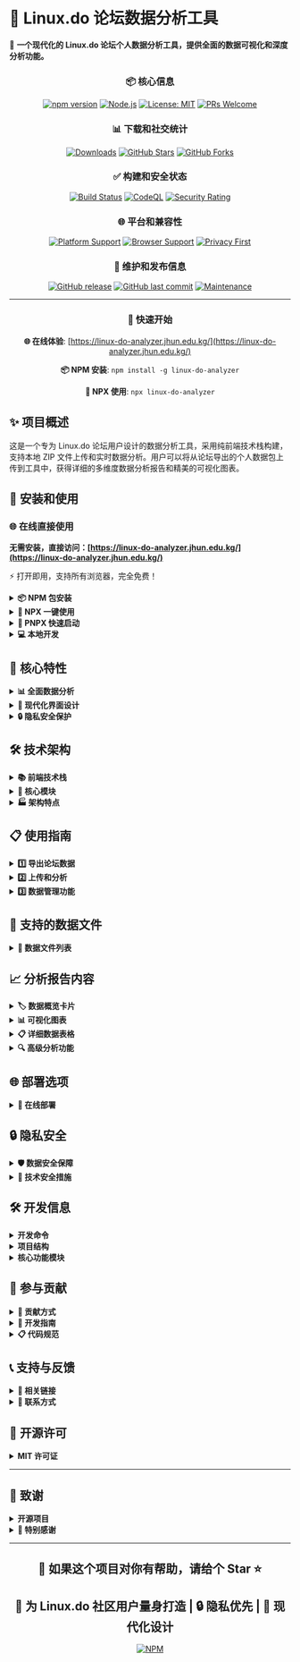# 🐧 Linux.do 论坛数据分析工具

🌟 **一个现代化的 Linux.do 论坛个人数据分析工具，提供全面的数据可视化和深度分析功能。**

<div align="center">

### 📦 核心信息

[![npm version](https://badge.fury.io/js/linux-do-analyzer.svg)](https://badge.fury.io/js/linux-do-analyzer)
[![Node.js](https://img.shields.io/badge/Node.js-18+-339933?logo=node.js&logoColor=white)](https://nodejs.org/)
[![License: MIT](https://img.shields.io/badge/License-MIT-yellow.svg)](https://opensource.org/licenses/MIT)
[![PRs Welcome](https://img.shields.io/badge/PRs-welcome-brightgreen.svg)](http://makeapullrequest.com)

### 📊 下载和社交统计

[![Downloads](https://img.shields.io/npm/dt/linux-do-analyzer.svg)](https://www.npmjs.com/package/linux-do-analyzer)
[![GitHub Stars](https://img.shields.io/github/stars/dext7r/linux-do-analyzer?style=social)](https://github.com/dext7r/linux-do-analyzer)
[![GitHub Forks](https://img.shields.io/github/forks/dext7r/linux-do-analyzer?style=social)](https://github.com/dext7r/linux-do-analyzer/fork)

### ✅ 构建和安全状态

[![Build Status](https://github.com/dext7r/linux-do-analyzer/workflows/CI/badge.svg)](https://github.com/dext7r/linux-do-analyzer/actions)
[![CodeQL](https://github.com/dext7r/linux-do-analyzer/workflows/CodeQL/badge.svg)](https://github.com/dext7r/linux-do-analyzer/actions)
[![Security Rating](https://img.shields.io/badge/security-A+-green)](https://github.com/dext7r/linux-do-analyzer/security)

### 🌐 平台和兼容性

[![Platform Support](https://img.shields.io/badge/platform-Windows%20%7C%20macOS%20%7C%20Linux-blue)](https://github.com/dext7r/linux-do-analyzer)
[![Browser Support](https://img.shields.io/badge/browsers-Chrome%20%7C%20Firefox%20%7C%20Safari%20%7C%20Edge-orange)](https://github.com/dext7r/linux-do-analyzer)
[![Privacy First](https://img.shields.io/badge/privacy-100%25%20local-success)](https://github.com/dext7r/linux-do-analyzer)

### 📅 维护和发布信息

[![GitHub release](https://img.shields.io/github/release/dext7r/linux-do-analyzer.svg)](https://github.com/dext7r/linux-do-analyzer/releases)
[![GitHub last commit](https://img.shields.io/github/last-commit/dext7r/linux-do-analyzer)](https://github.com/dext7r/linux-do-analyzer/commits)
[![Maintenance](https://img.shields.io/badge/Maintained%3F-yes-green.svg)](https://github.com/dext7r/linux-do-analyzer/graphs/commit-activity)

---

### 🚀 快速开始

**🌐 在线体验**: [https://linux-do-analyzer.jhun.edu.kg/](https://linux-do-analyzer.jhun.edu.kg/)

**📦 NPM 安装**: `npm install -g linux-do-analyzer`

**🔧 NPX 使用**: `npx linux-do-analyzer`

</div>

## ✨ 项目概述

这是一个专为 Linux.do 论坛用户设计的数据分析工具，采用纯前端技术栈构建，支持本地 ZIP 文件上传和实时数据分析。用户可以将从论坛导出的个人数据包上传到工具中，获得详细的多维度数据分析报告和精美的可视化图表。

## 🚀 安装和使用

### 🌐 在线直接使用

**无需安装，直接访问：[https://linux-do-analyzer.jhun.edu.kg/](https://linux-do-analyzer.jhun.edu.kg/)**

⚡ 打开即用，支持所有浏览器，完全免费！

<details>
<summary><strong>📦 NPM 包安装</strong></summary>

### 全局安装

```bash
npm install -g linux-do-analyzer
# 或使用 yarn
yarn global add linux-do-analyzer
# 或使用 pnpm
pnpm add -g linux-do-analyzer
```

### 使用 CLI 命令

```bash
# 启动服务器（默认端口 8080）
linux-do-analyzer

# 指定端口启动
linux-do-analyzer --port 3000

# 开发模式启动
linux-do-analyzer --dev

# 查看帮助
linux-do-analyzer --help

# 查看版本
linux-do-analyzer --version
```

</details>

<details>
<summary><strong>🔧 NPX 一键使用</strong></summary>

无需安装，直接使用：

```bash
# 使用 npx 启动（默认端口 8080）
npx linux-do-analyzer

# 指定端口
npx linux-do-analyzer --port 3000

# 开发模式
npx linux-do-analyzer --dev
```

</details>

<details>
<summary><strong>📎 PNPX 快速启动</strong></summary>

使用 pnpm 的 npx 等价工具：

```bash
# 使用 pnpx 启动
pnpx linux-do-analyzer

# 指定端口
pnpx linux-do-analyzer --port 3000

# 开发模式
pnpx linux-do-analyzer --dev
```

</details>

<details>
<summary><strong>💻 本地开发</strong></summary>

### 克隆项目

```bash
git clone https://github.com/dext7r/linux-do-analyzer.git
cd linux-do-analyzer
```

### 使用 Node.js

```bash
# 安装依赖
npm install

# 启动开发服务器
npm run dev

# 启动生产服务器
npm start

# 指定端口启动
npm run serve -- --port 3000
```

### 使用 Deno

```bash
# 启动开发服务器（支持文件监听）
deno task dev

# 启动生产服务器
deno task serve

# 预览服务器（3000端口）
deno task preview
```

### 使用其他工具

```bash
# 使用 Python
python -m http.server 8080

# 使用 live-server
npx live-server --port=8080

# 使用 serve
npx serve -p 8080
```

</details>

## 🎯 核心特性

<details>
<summary><strong>📊 全面数据分析</strong></summary>

- **👥 用户活跃度分析** - 访问量趋势、阅读时长统计、发帖活动分布
- **💬 社交互动分析** - 点赞给出/收到分析、话题参与度评估
- **🏆 成就系统分析** - 徽章获得时间线、信任等级进展追踪
- **📱 设备使用分析** - 访问设备类型、浏览器分布、地理位置统计
- **📂 内容分类分析** - 各板块活跃度、发帖主题分布

</details>

<details>
<summary><strong>🎨 现代化界面设计</strong></summary>

- **📱 响应式设计** - 完美适配桌面端、平板和移动设备
- **🌈 渐变背景** - 科技感十足的深色主题和动态背景效果
- **🎮 交互式图表** - 基于 ECharts 的高质量数据可视化
- **🎯 卡片式布局** - 清晰的信息层级和优雅的视觉呈现
- **✨ 动画效果** - 流畅的页面加载和交互动画

</details>

<details>
<summary><strong>🔒 隐私安全保护</strong></summary>

- **💯 100% 本地处理** - 所有数据分析完全在浏览器中进行
- **🚫 无服务器上传** - 文件不会被上传到任何服务器
- **⚡ 即时分析** - 实时解析和分析，无需等待
- **🔍 数据完整性** - 全面验证数据文件的完整性和有效性

</details>

## 🛠️ 技术架构

<details>
<summary><strong>📚 前端技术栈</strong></summary>

- **🎨 TailwindCSS** - 现代化 CSS 框架，快速构建响应式界面
- **📊 ECharts** - 专业的企业级图表可视化库
- **🗂️ JSZip** - 客户端 ZIP 文件解析和处理
- **💫 jQuery** - DOM 操作和事件处理
- **🎯 FontAwesome** - 丰富的图标库

</details>

<details>
<summary><strong>🧩 核心模块</strong></summary>

```text
js/
├── app.js              # 主应用程序入口和初始化
├── data-manager.js     # 数据存储和管理（IndexedDB）
├── zip-parser.js       # ZIP 文件解析和数据提取
├── data-analyzer.js    # 多维度数据分析引擎
├── chart-renderer.js   # 图表渲染和可视化
└── ui-manager.js       # 用户界面管理和交互控制
```

</details>

<details>
<summary><strong>🏭 架构特点</strong></summary>

- **🧩 模块化设计** - 清晰的功能模块分离，便于维护和扩展
- **🔄 异步处理** - 非阻塞的文件处理和数据分析
- **📦 内存优化** - 高效的数据处理和垃圾回收机制
- **⚠️ 错误处理** - 完善的错误捕获和用户友好的错误提示

</details>

## 📋 使用指南

<details>
<summary><strong>1️⃣ 导出论坛数据</strong></summary>

1. **📝 访问个人设置页面**
   - 登录 [Linux.do](https://linux.do) 论坛
   - 进入 [账户设置页面](https://linux.do/my/preferences/account)

2. **📤 请求数据导出**
   - 滚动到页面底部，找到 **"下载我的档案"** 部分
   - 点击 **"请求下载"** 按钮
   - 等待系统处理（通常几分钟内完成）

3. **下载数据包**
   - 查收邮件通知（检查垃圾邮件箱）
   - 点击邮件中的下载链接
   - 下载 ZIP 格式的数据包（注意：文件大小需小于 10MB）

</details>

<details>
<summary><strong>2️⃣ 上传和分析</strong></summary>

1. **访问分析工具**
   - 使用上述任一方式启动服务器
   - 在浏览器中访问对应地址

2. **上传数据文件**
   - **拖拽方式**：直接将 ZIP 文件拖拽到上传区域
   - **点击选择**：点击上传区域选择文件
   - 支持的文件类型：仅限 `.zip` 格式

3. **等待分析完成**
   - 上传后自动开始解析和分析
   - 显示实时进度条和处理状态
   - 整个过程通常在几秒内完成

4. **查看分析报告**
   - 分析完成后自动展示结果
   - 包含多个维度的数据可视化图表
   - 支持交互式图表操作

</details>

<details>
<summary><strong>3️⃣ 数据管理功能</strong></summary>

- **📊 查看已存储数据** - 查看之前分析过的数据
- **📤 导出分析结果** - 将分析数据导出为 JSON 格式
- **🗑️ 清空所有数据** - 清除本地存储的所有分析数据

</details>

## 📂 支持的数据文件

<details>
<summary><strong>📂 数据文件列表</strong></summary>

| 文件名 | 状态 | 包含内容 | 分析功能 |
|--------|------|----------|----------|
| `user_archive.csv` | **必需** | 用户发帖和话题数据 | 发帖统计、主题分析、分类活跃度 |
| `preferences.json` | **必需** | 用户偏好和个人信息 | 用户信息展示、基础统计 |
| `visits.csv` | 可选 | 每日访问记录 | 访问趋势图表、活跃度分析 |
| `likes.csv` | 可选 | 点赞行为记录 | 点赞活动分析、互动统计 |
| `user_badges.csv` | 可选 | 徽章获得记录 | 成就时间线、徽章统计 |
| `auth_tokens.csv` | 可选 | 登录设备信息 | 设备分析、安全统计 |
| `bookmarks.csv` | 可选 | 书签收藏记录 | 收藏行为分析 |
| `user_flags.csv` | 可选 | 举报记录 | 举报行为统计 |

</details>

## 📈 分析报告内容

<details>
<summary><strong>🏷️ 数据概览卡片</strong></summary>

- **📝 发帖总数** - 用户发布的帖子和回复数量
- **👍 点赞统计** - 给出和收到的点赞数量
- **🏆 徽章成就** - 获得的各类徽章数量
- **📊 访问统计** - 论坛访问天数和频率
- **🎆 信任等级** - 当前信任级别和进展

</details>

<details>
<summary><strong>📊 可视化图表</strong></summary>

1. **每日访问活动图** - 最近 60 天的访问趋势线图
2. **徽章获得时间线** - 徽章获得的时间分布图
3. **设备使用分布图** - 访问设备类型的饼图统计
4. **发帖活动热力图** - 24 小时发帖活动分布
5. **点赞活动趋势图** - 点赞行为的时间趋势分析

</details>

<details>
<summary><strong>📋 详细数据表格</strong></summary>

- **发帖记录** - 完整的帖子和回复列表
- **访问记录** - 详细的每日访问数据
- **点赞记录** - 点赞和被点赞的详细记录
- **徽章记录** - 徽章获得的完整时间线
- **认证令牌** - 登录设备和会话信息
- **书签和举报** - 收藏和举报的详细记录

</details>

<details>
<summary><strong>🔍 高级分析功能</strong></summary>

- **分类活动分析** - 各个板块的参与度统计
- **数据完整性评估** - 数据文件的完整性检查
- **用户行为模式** - 活跃时间段和使用习惯分析

</details>

## 🌐 部署选项

<details>
<summary><strong>🔗 在线部署</strong></summary>

### GitHub Pages

```bash
git init
git add .
git commit -m "Initial commit"
git remote add origin https://github.com/username/repository-name.git
git push -u origin main
```

### Vercel/Netlify

- 连接 Git 仓库自动部署
- 零配置，支持自动构建

### 更多平台

- **Deno Deploy** - 推荐使用
- **Cloudflare Pages**
- **Firebase Hosting**
- **AWS S3 + CloudFront**

</details>

## 🔒 隐私安全

<details>
<summary><strong>🛡️ 数据安全保障</strong></summary>

- **✅ 100% 本地处理** - 所有数据分析完全在浏览器中进行，不会上传到任何服务器
- **✅ 零数据收集** - 工具不收集、存储或传输任何用户数据
- **✅ 离线可用** - 分析功能完全离线，无需网络连接
- **✅ 即时删除** - 关闭浏览器标签页后，所有数据自动清除
- **✅ 开源透明** - 所有源代码公开，可自行审查和部署

</details>

<details>
<summary><strong>🔐 技术安全措施</strong></summary>

- **文件类型验证** - 严格验证上传文件格式，仅接受 ZIP 文件
- **内存处理** - 数据仅在浏览器内存中临时处理，不写入磁盘
- **沙盒环境** - 浏览器天然的安全沙盒环境保护
- **无第三方追踪** - 不使用任何第三方分析或追踪工具

</details>

## 🛠️ 开发信息

<details>
<summary><strong>开发命令</strong></summary>

### Node.js 环境

```bash
npm run start      # 启动服务器
npm run dev        # 开发模式
npm run serve      # 生产模式
```

### Deno 环境

```bash
deno task serve    # 启动静态文件服务器
deno task dev      # 开发模式（支持文件监听）
deno task preview  # 预览服务器（3000端口）
deno task fmt      # 代码格式化
deno task lint     # 代码检查
deno task check    # 类型检查
```

</details>

<details>
<summary><strong>项目结构</strong></summary>

```text
📁 linux-do-analyzer/
├── 📄 server.js               # Node.js 服务器
├── 📄 package.json            # NPM 包配置
├── 📁 bin/                    # CLI 可执行文件
│   └── 📄 cli.js              # 命令行接口
├── 📄 index.html              # 主界面文件
├── 📄 deno.json               # Deno 配置文件
├── 📄 README.md               # 项目说明文档
├── 📁 js/                     # JavaScript 模块
│   ├── 📄 app.js              # 主应用程序
│   ├── 📄 data-manager.js     # 数据管理模块
│   ├── 📄 zip-parser.js       # ZIP 文件解析器
│   ├── 📄 data-analyzer.js    # 数据分析引擎
│   ├── 📄 chart-renderer.js   # 图表渲染器
│   └── 📄 ui-manager.js       # 界面管理器
└── 📁 css/                    # 样式文件
    └── 📄 style.css           # 自定义样式
```

</details>

<details>
<summary><strong>核心功能模块</strong></summary>

| 模块 | 功能描述 | 主要特性 |
|------|----------|----------|
| `app.js` | 应用主入口 | 模块初始化、事件绑定、错误处理 |
| `data-manager.js` | 数据存储管理 | IndexedDB 操作、数据持久化 |
| `zip-parser.js` | 文件解析器 | ZIP 解压、CSV/JSON 解析 |
| `data-analyzer.js` | 数据分析引擎 | 统计计算、趋势分析、模式识别 |
| `chart-renderer.js` | 图表渲染器 | ECharts 集成、可视化生成 |
| `ui-manager.js` | 界面管理器 | DOM 操作、用户交互、状态管理 |

</details>

## 🤝 参与贡献

<details>
<summary><strong>🎯 贡献方式</strong></summary>

- **🐛 报告问题** - 在 Issues 页面报告 Bug 或提出改进建议
- **💡 功能请求** - 提出新功能需求和改进意见
- **🔧 代码贡献** - 提交 Pull Request 改进代码
- **📝 文档完善** - 改进项目文档和使用说明

</details>

<details>
<summary><strong>🚀 开发指南</strong></summary>

1. **Fork 项目**到你的 GitHub 账户
2. **创建功能分支** `git checkout -b feature/your-feature-name`
3. **提交更改** `git commit -m "Add your feature"`
4. **推送分支** `git push origin feature/your-feature-name`
5. **创建 Pull Request**

</details>

<details>
<summary><strong>📋 代码规范</strong></summary>

- 使用 **ES6+** 语法和现代 JavaScript 特性
- 遵循 **函数式编程** 和 **模块化设计** 原则
- 添加必要的 **注释** 和 **文档说明**
- 确保代码的 **可读性** 和 **可维护性**

</details>

## 📞 支持与反馈

<details>
<summary><strong>🔗 相关链接</strong></summary>

- **📁 项目仓库**: [GitHub Repository](https://github.com/dext7r/linux-do-analyzer)
- **📦 NPM 包**: [linux-do-analyzer](https://www.npmjs.com/package/linux-do-analyzer)
- **🐛 问题反馈**: [GitHub Issues](https://github.com/dext7r/linux-do-analyzer/issues)
- **💬 社区讨论**: [Linux.do 论坛](https://linux.do)

</details>

<details>
<summary><strong>📧 联系方式</strong></summary>

- **作者**: dext7r (GitHub: [@dext7r](https://github.com/dext7r))
- **邮箱**: 欢迎通过 GitHub Issues 联系

</details>

## 📄 开源许可

<details>
<summary><strong>MIT 许可证</strong></summary>

本项目采用 **MIT 许可证**，详情请查看 [LICENSE](LICENSE) 文件。

### 许可说明

- ✅ **自由使用** - 可用于个人和商业用途
- ✅ **修改分发** - 可自由修改和重新分发
- ✅ **私有使用** - 可在私有项目中使用
- ❗ **保留版权** - 需保留原作者版权声明

</details>

---

## 🙏 致谢

<details>
<summary><strong>开源项目</strong></summary>

感谢以下开源项目和技术栈的支持：

- **📊 [ECharts](https://echarts.apache.org/)** - 专业的企业级图表可视化库
- **🎨 [TailwindCSS](https://tailwindcss.com/)** - 现代化 CSS 框架
- **🗂️ [JSZip](https://stuk.github.io/jszip/)** - JavaScript ZIP 文件处理库
- **💫 [jQuery](https://jquery.com/)** - 简化 DOM 操作的 JavaScript 库
- **🎯 [FontAwesome](https://fontawesome.com/)** - 丰富的图标字体库
- **🦕 [Deno](https://deno.land/)** - 现代 JavaScript 运行时
- **🟢 [Node.js](https://nodejs.org/)** - JavaScript 运行时环境

</details>

<details>
<summary><strong>🙏 特别感谢</strong></summary>

- **🐧 Linux.do 社区** - 提供优质的技术交流平台
- **👥 社区贡献者** - 所有为项目做出贡献的开发者
- **🔬 测试用户** - 提供宝贵的测试反馈和改进建议

</details>

---

<div align="center">

## 🌟 如果这个项目对你有帮助，请给个 Star ⭐

## 🐧 为 Linux.do 社区用户量身打造 | 🔒 隐私优先 | 🎨 现代化设计

[![NPM](https://nodei.co/npm/linux-do-analyzer.png?downloads=true&downloadRank=true&stars=true)](https://www.npmjs.com/package/linux-do-analyzer)

</div>
